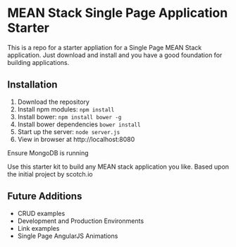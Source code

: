 # MEAN Stack Single Page Application Starter

This is a repo for a starter appliation for a Single Page MEAN Stack application. Just download and install and you have a good foundation for building applications. 

## Installation
1. Download the repository
2. Install npm modules: `npm install`
3. Install bower: `npm install bower -g`
4. Install bower dependencies `bower install`
5. Start up the server: `node server.js`
6. View in browser at http://localhost:8080

Ensure MongoDB is running

Use this starter kit to build any MEAN stack application you like.  Based upon the initial project by scotch.io

## Future Additions
- CRUD examples
- Development and Production Environments
- Link examples
- Single Page AngularJS Animations

